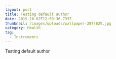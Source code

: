 ```yaml
---
layout: post
title: Testing default author
date: 2019-10-02T12:59:36.733Z
thumbnail: /images/uploads/wallpaper-2874629.jpg
category: Health
tag:
  - Instruments
---
```

Testing default author
